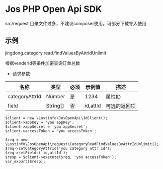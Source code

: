 # Jos PHP Open Api SDK

src/request 目录文件过多，不建议composer使用，可部分下载导入使用

## 示例

jingdong.category.read.findValuesByAttrIdUnlimit

根据venderId等条件加密查询订单总数

* 请求参数

名称 | 类型 | 必须 | 示例值 | 描述    
---- | --- | --- | --- | ---
categoryAttrId | Number   | 是  | 1234     | 属性ID  
field          | String[] | 否  | id,attId | 可选的返回项

```
$client = new \Lostinfo\JosOpenApi\JdClient();
$client->appKey = 'you appKey';
$client->appSecret = 'you appSecret';
$client->accessToken = 'you accessToken';

$req = new \Lostinfo\JosOpenApi\request\CategoryReadFindValuesByAttrIdUnlimit();
$req->setCategoryAttrId('you category attr id');
$req->setFields('id,attId');
$resp = $client->execute($req, 'you accessToken');
var_export($resp);
```
